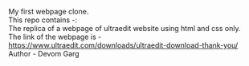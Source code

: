 My first webpage clone.<br>
This repo contains -:<br>
The replica of a webpage of ultraedit website using html and css only.<br>
The link of the webpage is -<br>
https://www.ultraedit.com/downloads/ultraedit-download-thank-you/
<br>Author - Devom Garg
